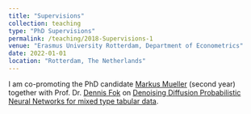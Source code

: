 ```yaml
---
title: "Supervisions"
collection: teaching
type: "PhD Supervisions"
permalink: /teaching/2018-Supervisions-1
venue: "Erasmus University Rotterdam, Department of Econometrics"
date: 2022-01-01
location: "Rotterdam, The Netherlands"
---
```


I am co-promoting the PhD candidate [Markus Mueller](https://businessdatascience.nl/person/1788/markus-mueller) (second year) together with Prof. Dr. [Dennis Fok](https://www.eur.nl/people/dennis-fok) on [Denoising Diffusion Probabilistic Neural Networks for mixed type tabular data](url). 
